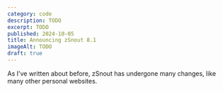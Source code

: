 ```yaml
---
category: code
description: TODO
excerpt: TODO
published: 2024-10-05
title: Announcing zSnout 8.1
imageAlt: TODO
draft: true
---
```


As I've written about before, zSnout has undergone many changes, like many other
personal websites.
